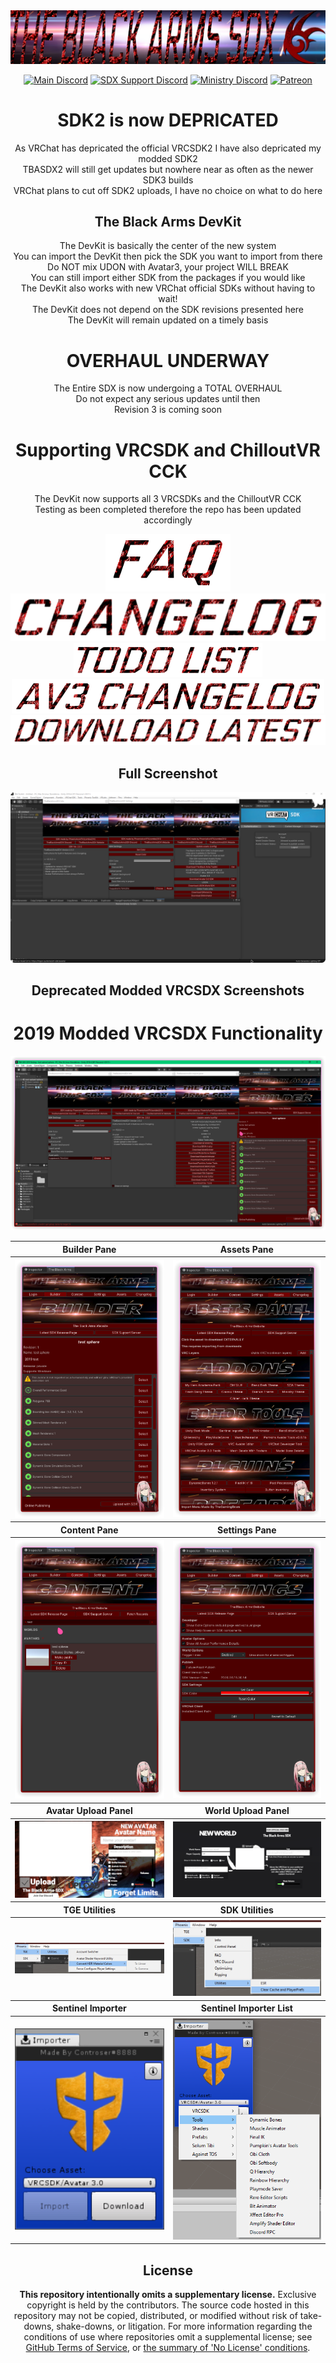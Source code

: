 <div align='center'>
<img src="screenshots/tba.png" />  

[![Main Discord](https://img.shields.io/discord/832050220345982977?style=for-the-badge&logo=appveyor?color=%23ff0000&label=The%20Black%20Arms)](https://discord.gg/pcfjyQ6z6z)  [![SDX Support Discord](https://img.shields.io/discord/745011216526737438?style=for-the-badge&logo=appveyor?color=%23ff0000&label=Support%20Server)](https://discord.gg/A9dca3N)  [![Ministry Discord](https://img.shields.io/discord/657533624052219905?style=for-the-badge&logo=appveyor?color=%23000000&label=Ministry)](https://discord.gg/ministry)  [![Patreon](https://img.shields.io/badge/Patreon-Donate-pink?style=for-the-badge)](https://www.patreon.com/PhoenixAceVFX)  

# SDK2 is now DEPRICATED  
As VRChat has depricated the official VRCSDK2 I have also depricated my modded SDK2  
TBASDX2 will still get updates but nowhere near as often as the newer SDK3 builds  
VRChat plans to cut off SDK2 uploads, I have no choice on what to do here  

## The Black Arms DevKit  
The DevKit is basically the center of the new system  
You can import the DevKit then pick the SDK you want to import from there  
Do NOT mix UDON with Avatar3, your project WILL BREAK  
You can still import either SDK from the packages if you would like  
The DevKit also works with new VRChat official SDKs without having to wait!  
The DevKit does not depend on the SDK revisions presented here  
The DevKit will remain updated on a timely basis  

# OVERHAUL UNDERWAY  
The Entire SDX is now undergoing a TOTAL OVERHAUL  
Do not expect any serious updates until then  
Revision 3 is coming soon  

# Supporting VRCSDK and ChilloutVR CCK  
The DevKit now supports all 3 VRCSDKs and the ChilloutVR CCK  
Testing as been completed therefore the repo has been updated accordingly  

[![faq](screenshots/faq.png)](./FAQ.md)
[![changelog](screenshots/changelog.png)](./CHANGELOG.md)
[![todo list](screenshots/todo.png)](./TODO.md)
[![av3 changelog](screenshots/av3changelog.png)](./AVATAR-3.0-CHANGELOG.md)
[![download](screenshots/tbadownload.png)](https://github.com/TheBlackArms/TheBlackArmsSDX/releases/latest)

## Full Screenshot  
<img src="screenshots/DevKit.png" />

## Deprecated Modded VRCSDX Screenshots  
# 2019 Modded VRCSDX Functionality  
<img src="screenshots/sdx.png" />
<table>
  <tr>
    <th>Builder Pane</th>
    <th>Assets Pane</th>
  </tr>
  <tr>
    <th><img src="screenshots/builder.png" alt="Builder Pane" width="270px" /></th>
    <th><img src="screenshots/assets.png" alt="Assets Pane" width="320px" /></th>
  </tr>
  <tr>
    <th>Content Pane</th>
    <th>Settings Pane</th>
  </tr>
  <tr>
    <th><img src="screenshots/content.png" alt="Content Pane" width="320px" /></th>
    <th><img src="screenshots/settings.png" alt="Settings Pane" width="303px" /></th>
  </tr>
  <tr>
    <th>Avatar Upload Panel</th>
    <th>World Upload Panel</th>
  </tr>
  <tr>
    <th><img src="screenshots/avatarup.png" alt="Avatar Upload Panel" width="322px" /></th>
    <th><img src="screenshots/worldup.png" alt="World Upload Panel" width="320px" /></th>
  </tr>
  <tr>
    <th>TGE Utilities</th>
    <th>SDK Utilities</th>
  </tr>
  <tr>
    <th><img src="screenshots/tge.png" alt="TGE Utilities" width="320px" /></th>
    <th><img src="screenshots/utilities.png" alt="SDK Utilities" width="250px" /></th>
  </tr>
  <tr>
    <th>Sentinel Importer</th>
    <th>Sentinel Importer List</th>
  </tr>
  <tr>
    <th><img src="screenshots/importer.png" alt="Sentinel Importer" width="320px" /></th>
    <th><img src="screenshots/importerlist.png" alt="Sentinel Importer List" width="250px" /></th>
  </tr>
</table>

## License

**This repository intentionally omits a supplementary license.** Exclusive copyright is held by the contributors.
The source code hosted in this repository may not be copied, distributed, or modified without risk of take-downs, shake-downs, or litigation.
For more information regarding the conditions of use where repositories omit a supplemental license; see [GitHub Terms of Service](https://docs.github.com/en/github/site-policy/github-terms-of-service#d-user-generated-content), or [the summary of 'No License' conditions](https://choosealicense.com/no-permission/).
</div>